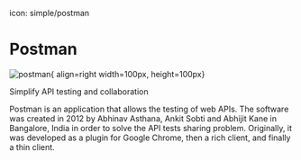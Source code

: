 icon: simple/postman

# Postman

![postman](https://encrypted-tbn0.gstatic.com/images?q=tbn:ANd9GcSgPT5cgE3Wofm3b-FoCwySaAZ6iL3uYkeuOrB-WKJSTg&s){ align=right width=100px, height=100px}

Simplify API testing and collaboration

Postman is an application that allows the testing of web APIs. The software was created in 2012 by Abhinav Asthana, Ankit Sobti and Abhijit Kane in Bangalore, India in order to solve the API tests sharing problem. Originally, it was developed as a plugin for Google Chrome, then a rich client, and finally a thin client.
